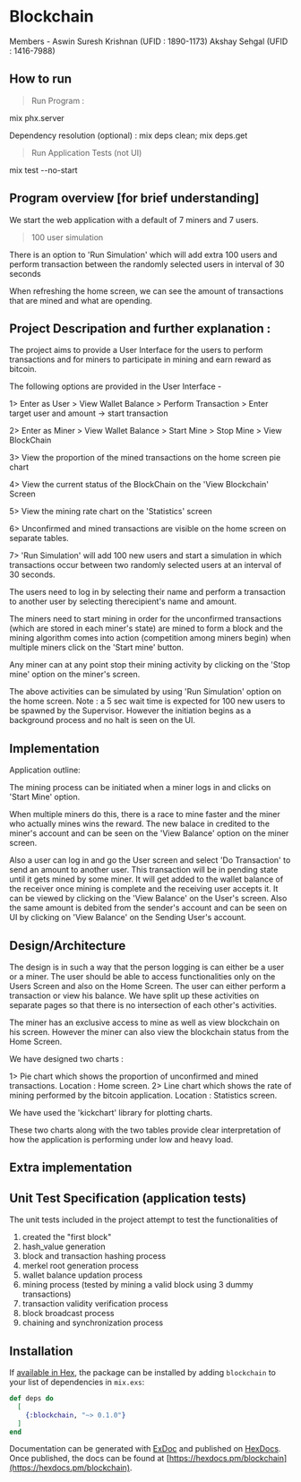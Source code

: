 # Blockchain

Members - Aswin Suresh Krishnan (UFID : 1890-1173)
	  	  Akshay Sehgal (UFID : 1416-7988)

How to run
----------

> Run Program :

mix phx.server

Dependency resolution (optional) : mix deps clean; mix deps.get

> Run Application Tests (not UI)

mix test --no-start


Program overview [for brief understanding]
------------------------------------------

We start the web application with a default of 7 miners and 7 users. 

> 100 user simulation

There is an option to 'Run Simulation' which will add extra 100 users and perform transaction between the randomly selected users in interval of 30 seconds

When refreshing the home screen, we can see the amount of transactions that are mined and what are opending.


Project Descripation and further explanation :
--------------------------------------------- 

The project aims to provide a User Interface for the users to perform transactions and for miners to participate in mining and earn reward as bitcoin. 

The following options are provided in the User Interface -

1> Enter as User
	> View Wallet Balance
	> Perform Transaction
	  > Enter target user and amount -> start transaction

2> Enter as Miner
	> View Wallet Balance
	> Start Mine
	> Stop Mine
	> View BlockChain

3> View the proportion of the mined transactions on the home screen pie chart

4> View the current status of the BlockChain on the 'View Blockchain' Screen

5> View the mining rate chart on the 'Statistics' screen

6> Unconfirmed and mined transactions are visible on the home screen on separate tables.

7> 'Run Simulation' will add 100 new users and start a simulation in which transactions occur between two randomly selected users at an interval of 30 seconds.


The users need to log in by selecting their name and perform a transaction to another user by selecting therecipient's name and amount.

The miners need to start mining in order for the unconfirmed transactions (which are stored in each miner's state) are mined to form a block and the mining algorithm comes into action (competition among miners begin) when multiple miners click on the 'Start mine' button.

Any miner can at any point stop their mining activity by clicking on the 'Stop mine' option on the miner's screen.

The above activities can be simulated by using 'Run Simulation' option on the home screen.
Note : a 5 sec wait time is expected for 100 new users to be spawned by the Supervisor. However the initiation begins as a background process and no halt is seen on the UI.

Implementation
--------------

Application outline:

The mining process can be initiated when a miner logs in and clicks on 'Start Mine' option. 

When multiple miners do this, there is a race to mine faster and the miner who actually mines wins the reward. The new balace in credited to the miner's account and can be seen on the 'View Balance' option on the miner screen.

Also a user can log in and go the User screen and select 'Do Transaction' to send an amount to another user. This transaction will be in pending state until it gets mined by some miner. It will get added to the wallet balance of the receiver once mining is complete and the receiving user accepts it. It can be viewed by clicking on the 'View Balance' on the User's screen. Also the same amount is debited from the sender's account and can be seen on UI by clicking on 'View Balance' on the Sending User's account.


Design/Architecture
--------------------

The design is in such a way that the person logging is can either be a user or a miner. The user should be able to access functionalities only on the Users Screen and also on the Home Screen. The user can either perform a transaction or view his balance. We have split up these activities on separate pages so that there is no intersection of each other's activities.

The miner has an exclusive access to mine as well as view blockchain on his screen. However the miner can also view the blockchain status from the Home Screen. 

We have designed two charts :
 
1> Pie chart which shows the proportion of unconfirmed and mined transactions. Location : Home screen.
2> Line chart which shows the rate of mining performed by the bitcoin application. Location : Statistics screen.

We have used the 'kickchart' library for plotting charts.

These two charts along with the two tables provide clear interpretation of how the application is performing under low and heavy load.

Extra implementation
--------------------



Unit Test Specification (application tests)
------------------------------------------------

The unit tests included in the project attempt to test the functionalities of 

1. created the "first block"
2. hash_value generation
3. block and transaction hashing process
4. merkel root generation process
5. wallet balance updation process
6. mining process (tested by mining a valid block using 3 dummy transactions)
7. transaction validity verification process
8. block broadcast process
9. chaining and synchronization process


## Installation

If [available in Hex](https://hex.pm/docs/publish), the package can be installed
by adding `blockchain` to your list of dependencies in `mix.exs`:

```elixir
def deps do
  [
    {:blockchain, "~> 0.1.0"}
  ]
end
```

Documentation can be generated with [ExDoc](https://github.com/elixir-lang/ex_doc)
and published on [HexDocs](https://hexdocs.pm). Once published, the docs can
be found at [https://hexdocs.pm/blockchain](https://hexdocs.pm/blockchain).

